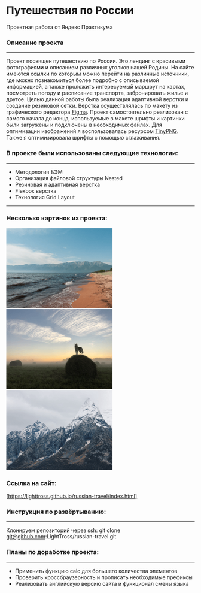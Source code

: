 # **Путешествия по России**
Проектная работа от Яндекс Практикума

### Описание проекта
--------------------
Проект посвящен путешествию по России. Это лендинг с красивыми фотографиями и описанием различных уголков нашей Родины. На сайте имеются ссылки по которым можно перейти на различные источники, где можно познакомиться более подробно с описываемой информацией, а также проложить интересуемый маршрут на картах, посмотреть погоду и расписание транспорта, забронировать жилье и другое.
Целью данной работы была реализация адаптивной верстки и создание резиновой сетки. Верстка осуществлялась по макету из графического редактора [Figma](https://www.figma.com/file/5S2WSbEFL6awjVWJ0NWL8Q/Sprint-3_-Russia-_-desktop-%2B-mobile?node-id=28503%3A0). Проект самостоятельно реализован с самого начала до конца, используемые в макете шрифты и картинки были загружены и подключены в необходимых файлах. Для оптимизации изображений я воспользовалась ресурсом [TinyPNG](https://tinypng.com/). Также я оптимизировала шрифты с помощью сглаживания.

### В проекте были использованы следующие технологии:
-----------------------------------------------------
* Методология БЭМ
* Организация файловой структуры Nested
* Резиновая и адаптивная верстка
* Flexbox верстка
* Технология Grid Layout
----------------------------------------
### Несколько картинок из проекта:

![Alt-Байкал](./images/photo-grid-baikal.png)
![Alt-Туман](./images/photo-grid-tuman.png)
![Alt-Эльбрус](./images/photo-grid-elbrus.png)

### Ссылка на сайт:
[https://lighttross.github.io/russian-travel/index.html]

### Инструкция по развёртыванию:
--------------------------------
Клонируем репозиторий через ssh:
git clone git@github.com:LightTross/russian-travel.git

### Планы по доработке проекта:
-------------------------------
* Применить функцию calc для большего количества элементов
* Проверить кроссбраузерность и прописать необходимые префиксы
* Реализовать английскую версию сайта и функционал смены языка
